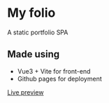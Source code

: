 # My folio
A static portfolio SPA
## Made using
- Vue3 + Vite for front-end
- Github pages for deployment
  
[Live preview](https://nate-sys.github.io)
